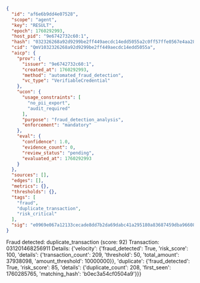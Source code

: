 ```json
{
  "id": "af6e6b9dd4e07528",
  "scope": "agent",
  "key": "RESULT",
  "epoch": 1760292993,
  "host_pid": "9e6742732c60:1",
  "hash": "032326268a92d9299be2ff449aecdc14edd5055a2c0ff57ffe0567e4aa28a15d",
  "cid": "QmV1032326268a92d9299be2ff449aecdc14edd5055a",
  "aicp": {
    "prov": {
      "issuer": "9e6742732c60:1",
      "created_at": 1760292993,
      "method": "automated_fraud_detection",
      "vc_type": "VerifiableCredential"
    },
    "ucon": {
      "usage_constraints": [
        "no_pii_export",
        "audit_required"
      ],
      "purpose": "fraud_detection_analysis",
      "enforcement": "mandatory"
    },
    "eval": {
      "confidence": 1.0,
      "evidence_count": 0,
      "review_status": "pending",
      "evaluated_at": 1760292993
    }
  },
  "sources": [],
  "edges": [],
  "metrics": {},
  "thresholds": {},
  "tags": [
    "fraud",
    "duplicate_transaction",
    "risk_critical"
  ],
  "sig": "e0969e067a12133cecade8dd7b2da69dabc41a295180a83687459dba966085f0"
}
```

Fraud detected: duplicate_transaction (score: 92)
Transaction: 031201468256911
Details: {'velocity': {'fraud_detected': True, 'risk_score': 100, 'details': {'transaction_count': 209, 'threshold': 50, 'total_amount': 37938098, 'amount_threshold': 10000000}}, 'duplicate': {'fraud_detected': True, 'risk_score': 85, 'details': {'duplicate_count': 208, 'first_seen': 1760285765, 'matching_hash': 'b0ec3a54cf0504a9'}}}